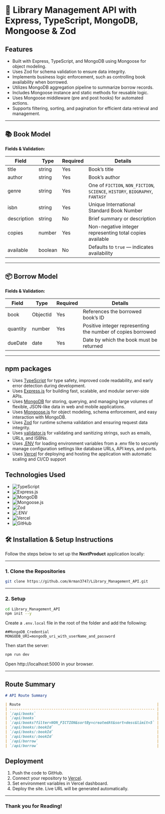 # 📖 Library Management API with Express, TypeScript, MongoDB, Mongoose & Zod

## Features

- Built with Express, TypeScript, and MongoDB using Mongoose for object modeling.
- Uses Zod for schema validation to ensure data integrity.
- Implements business logic enforcement, such as controlling book availability when borrowed.
- Utilizes MongoDB aggregation pipeline to summarize borrow records.
- Includes Mongoose instance and static methods for reusable logic.
- Uses Mongoose middleware (pre and post hooks) for automated actions.
- Supports filtering, sorting, and pagination for efficient data retrieval and management.

---

## 📚 Book Model

**Fields & Validation:**

| Field       | Type    | Required | Details                                                                       |
| ----------- | ------- | -------- | ----------------------------------------------------------------------------- |
| title       | string  | Yes      | Book’s title                                                                  |
| author      | string  | Yes      | Book’s author                                                                 |
| genre       | string  | Yes      | One of `FICTION`, `NON_FICTION`, `SCIENCE`, `HISTORY`, `BIOGRAPHY`, `FANTASY` |
| isbn        | string  | Yes      | Unique International Standard Book Number                                     |
| description | string  | No       | Brief summary or description                                                  |
| copies      | number  | Yes      | Non-negative integer representing total copies available                      |
| available   | boolean | No       | Defaults to `true` — indicates availability                                   |

---

## 📦 Borrow Model

**Fields & Validation:**

| Field    | Type     | Required | Details                                                     |
| -------- | -------- | -------- | ----------------------------------------------------------- |
| book     | ObjectId | Yes      | References the borrowed book’s ID                           |
| quantity | number   | Yes      | Positive integer representing the number of copies borrowed |
| dueDate  | date     | Yes      | Date by which the book must be returned                     |

---

## npm packages

- Uses [TypeScript](https://www.typescriptlang.org/) for type safety, improved code readability, and early error detection during development.
- Uses [Express.js](https://expressjs.com/) for building fast, scalable, and modular server-side APIs.
- Uses [MongoDB](https://www.mongodb.com/) for storing, querying, and managing large volumes of flexible, JSON-like data in web and mobile applications.
- Uses [Mongoose.js](https://mongoosejs.com/) for object modeling, schema enforcement, and easy interaction with MongoDB.
- Uses [Zod](https://zod.dev/) for runtime schema validation and ensuring request data integrity.
- Uses [validator.js](https://www.npmjs.com/package/validator) for validating and sanitizing strings, such as emails, URLs, and ISBNs.
- Uses [.ENV](https://www.npmjs.com/package/dotenv) for loading environment variables from a .env file to securely manage configuration settings like database URLs, API keys, and ports.
- Uses [Vercel](https://vercel.com/) for deploying and hosting the application with automatic scaling and CI/CD support

## Technologies Used

- ![TypeScript](https://img.shields.io/badge/typescript-333333?logo=typescript&logoColor=3178C6)
- ![Express.js](https://img.shields.io/badge/Express.js-v5.01.00-155dfc?logo=express&logoColor=%23000000)
- ![MongoDB](https://img.shields.io/badge/MongoDB-v6.20.00-155dfc?logo=mongodb&logoColor=%2347A248)
- ![Mongoose.js](https://img.shields.io/badge/Mongoose.js-v8.19.02-155dfc?logo=mongoose&logoColor=%23880000)
- ![Zod](https://img.shields.io/badge/Zod-v4.1.12-155dfc?logo=zod&logoColor=%23408AFF)
- ![.ENV](https://img.shields.io/badge/.ENV-v17.2.3-155dfc?logo=dotenv&logoColor=%23ECD53F)
- ![Vercel](https://img.shields.io/badge/Vercel-333333?logo=vercel&logoColor=%23ffffff)
- ![GitHub](https://img.shields.io/badge/GitHub-333333?logo=github&logoColor=%23ffffff)

## 🛠️ Installation & Setup Instructions

Follow the steps below to set up the **NextProduct** application locally:

---

### 1. Clone the Repositories

```bash
git clone https://github.com/Arman3747/Library_Management_API.git

```

---

### 2. Setup

```bash
cd Library_Management_API
npm init --y
```

Create a `.env.local` file in the root of the folder and add the following:

```env
##MongoDB_Credential
MONGODB_URI=mongodb_uri_with_userName_and_password
```

Then start the server:

```bash
npm run dev
```

Open http://localhost:5000 in your browser.

---

## **Route Summary**

```md
# API Route Summary

| Route                                                              | Method | Description                       |
| ------------------------------------------------------------------ | ------ | --------------------------------- |
| `/api/books`                                                       | POST   | Create a new Book                 |
| `/api/books`                                                       | GET    | Get All Books                     |
| `/api/books?filter=NON_FICTION&sortBy=createdAt&sort=desc&limit=5` | GET    | Get All Books Based on the Search |
| `/api/books/:bookId`                                               | GET    | Get Book by ID                    |
| `/api/books/:bookId`                                               | PATCH  | Update Book                       |
| `/api/books/:bookId`                                               | DELETE | Delete a Book                     |
| `/api/borrow`                                                      | POST   | Borrow a Book                     |
| `/api/borrow`                                                      | GET    | Borrowed Books Summary            |
```


## Deployment

1. Push the code to GitHub.
2. Connect your repository to [Vercel](https://vercel.com/).
3. Set environment variables in Vercel dashboard.
4. Deploy the site. Live URL will be generated automatically.

---

### Thank you for Reading!















